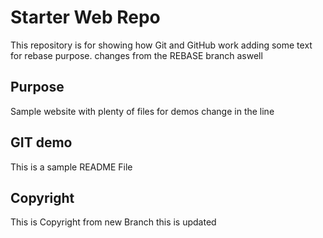 # Starter Web Repo

This repository is for showing how Git and GitHub work adding some text for rebase purpose. changes from the REBASE branch aswell

## Purpose

Sample website with plenty of files for demos change in the line

## GIT demo

This is a sample README File

## Copyright 

This is Copyright from new Branch this is updated 

